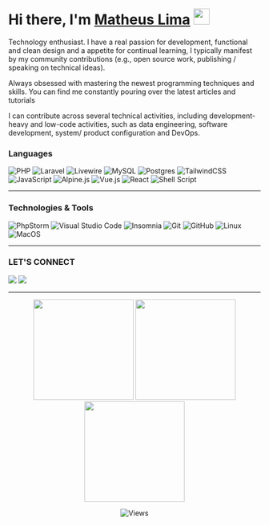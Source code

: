 
<h1>Hi there, I'm <a href="https://matheuslima.com/" target="_blank">Matheus Lima</a> <img
src="https://github.com/blackcater/blackcater/raw/main/images/Hi.gif" height="32" /></h1>

Technology enthusiast. I have a real passion for development, functional and clean design  and a appetite for continual learning, I typically manifest by my community contributions (e.g., open source work, publishing / speaking on technical ideas).

Always obsessed with mastering the newest programming techniques and skills. You can find me constantly pouring over the latest articles and tutorials 

I can contribute across several technical activities, including development-heavy and low-code activities, such as data engineering, software development, system/ product configuration and DevOps.


### Languages

![PHP](https://img.shields.io/badge/php-%23777BB4.svg?style=for-the-badge&logo=php&logoColor=white)
![Laravel](https://img.shields.io/badge/laravel-%23FF2D20.svg?style=for-the-badge&logo=laravel&logoColor=white)
![Livewire](https://img.shields.io/badge/livewire-%234E56A6.svg?style=for-the-badge&logo=Livewire&logoColor=white)
![MySQL](https://img.shields.io/badge/mysql-%234479A1.svg?style=for-the-badge&logo=mysql&logoColor=white)
![Postgres](https://img.shields.io/badge/postgres-%23316192.svg?style=for-the-badge&logo=postgresql&logoColor=white)
![TailwindCSS](https://img.shields.io/badge/tailwindcss-%2338B2AC.svg?style=for-the-badge&logo=tailwind-css&logoColor=white)
![JavaScript](https://img.shields.io/badge/javascript-%23323330.svg?style=for-the-badge&logo=javascript&logoColor=%23F7DF1E)
![Alpine.js](https://img.shields.io/badge/Alpine.js-%238BC0D0.svg?style=for-the-badge&logo=alpine.js&logoColor=white)
![Vue.js](https://img.shields.io/badge/vuejs-%2335495e.svg?style=for-the-badge&logo=vuedotjs&logoColor=%234FC08D)
![React](https://img.shields.io/badge/react-%2320232a.svg?style=for-the-badge&logo=react&logoColor=%2361DAFB)
![Shell Script](https://img.shields.io/badge/shell_script-%23121011.svg?style=for-the-badge&logo=gnu-bash&logoColor=white)

---

### Technologies & Tools

![PhpStorm](https://img.shields.io/badge/phpstorm-143?style=for-the-badge&logo=phpstorm&logoColor=black&color=black&labelColor=darkorchid)
![Visual Studio Code](https://img.shields.io/badge/Visual%20Studio%20Code-007acc.svg?style=for-the-badge&logo=visual-studio-code&logoColor=white)
![Insomnia](https://img.shields.io/badge/insomnia-%234000BF.svg?style=for-the-badge&logo=insomnia&logoColor=white)
![Git](https://img.shields.io/badge/git-%23F05032.svg?style=for-the-badge&logo=git&logoColor=white)
![GitHub](https://img.shields.io/badge/github-%23181717.svg?style=for-the-badge&logo=github&logoColor=white)
![Linux](https://img.shields.io/badge/Linux-FCC624?style=for-the-badge&logo=linux&logoColor=black)
![MacOS](https://img.shields.io/badge/Mac%20OS-000000?style=for-the-badge&logo=apple&logoColor=white)

---

### LET'S CONNECT
<a href="https://www.linkedin.com/in/mlimadev" target="_blank">
    <img src="https://img.shields.io/badge/-LinkedIn-%230077B5?style=for-the-badge&logo=linkedin&logoColor=white" target="_blank"></a>
<a href="https://www.instagram.com/matheuslimadev" target="_blank">
    <img src="https://img.shields.io/badge/Instagram-%23E4405F.svg?style=for-the-badge&logo=Instagram&logoColor=white" target="_blank"></a>
    
---

<div align="center">
  <img height="200em" src="https://github-readme-stats.vercel.app/api/top-langs?username=limatheus&theme=dracula&show_icons=true" />
 <img  height="200em" src="https://github-readme-stats.vercel.app/api?username=limatheus&show_icons=true&count_private=true&theme=dracula"  />
 <img  height="200em" src="https://github-readme-streak-stats-eight.vercel.app/?user=limatheus&theme=dracula&hide_border=false"  />
  

  ![Views](https://komarev.com/ghpvc/?username=limatheus)	<p align="center">
</div>




